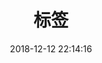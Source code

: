 ---
layout: tags
title: 标签
date: 2018-12-12 22:14:16
photos: https://a154051-img-1321592229.cos.ap-beijing.myqcloud.com/img/5-15.png
tagss:
comments: false
---
